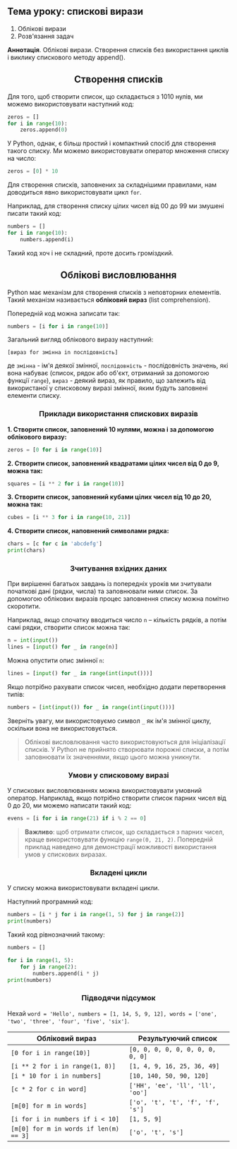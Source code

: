 
## Тема уроку: спискові вирази

1. Облікові вирази
2. Розв'язання задач

**Аннотація**. Облікові вирази. Створення списків без використання циклів і виклику спискового методу append().

<h2 align="center"><b>Створення списків</b></h2>

Для того, щоб створити список, що складається з 1010 нулів, ми можемо використовувати наступний код:

```python
zeros = []
for i in range(10):
    zeros.append(0)
```

У Python, однак, є більш простий і компактний спосіб для створення такого списку. Ми можемо використовувати оператор множення списку на число:

```python
zeros = [0] * 10
```

Для створення списків, заповнених за складнішими правилами, нам доводиться явно використовувати цикл `for`.

Наприклад, для створення списку цілих чисел від 00 до 99 ми змушені писати такий код:

```python
numbers = []
for i in range(10):
    numbers.append(i)
```

Такий код хоч і не складний, проте досить громіздкий.

<h2 align="center"><b>Облікові висловлювання</b></h2>

Python має механізм для створення списків з неповторних елементів. Такий механізм називається **обліковий вираз** (list comprehension).

Попередній код можна записати так:

```python
numbers = [i for i in range(10)]
```

Загальний вигляд облікового виразу наступний:

`[вираз for змінна in послідовність]`

де `змінна` - ім'я деякої змінної, `послідовність` - послідовність значень, які вона набуває (список, рядок або об'єкт, отриманий за допомогою функції `range`), `вираз` - деякий вираз, як правило, що залежить від використаної у списковому виразі змінної, яким будуть заповнені елементи списку.

<h3 align="center"><b>Приклади використання спискових виразів</b></h3>

**1. Створити список, заповнений 10 нулями, можна і за допомогою облікового виразу:**

```python
zeros = [0 for i in range(10)]
```

**2. Створити список, заповнений квадратами цілих чисел від 0 до 9, можна так:**

```python
squares = [i ** 2 for i in range(10)]
```

**3. Створити список, заповнений кубами цілих чисел від 10 до 20, можна так:**

```python
cubes = [i ** 3 for i in range(10, 21)]
```

**4. Створити список, наповнений символами рядка:**

```python
chars = [c for c in 'abcdefg']
print(chars)
```

<h3 align="center"><b>Зчитування вхідних даних</b></h3>

При вирішенні багатьох завдань із попередніх уроків ми зчитували початкові дані (рядки, числа) та заповнювали ними список. За допомогою облікових виразів процес заповнення списку можна помітно скоротити.

Наприклад, якщо спочатку вводиться число `n` – кількість рядків, а потім самі рядки, створити список можна так:

```python
n = int(input())
lines = [input() for _ in range(n)]
```

Можна опустити опис змінної `n`:

```python
lines = [input() for _ in range(int(input()))]
```

Якщо потрібно рахувати список чисел, необхідно додати перетворення типів:

```python
numbers = [int(input()) for _ in range(int(input()))]
```

Зверніть увагу, ми використовуємо символ `_` як ім'я змінної циклу, оскільки вона не використовується.

> Облікові висловлювання часто використовуються для ініціалізації списків. У Python не прийнято створювати порожні списки, а потім заповнювати їх значеннями, якщо цього можна уникнути.

<h3 align="center"><b>Умови у списковому виразі</b></h3>

У спискових висловлюваннях можна використовувати умовний оператор. Наприклад, якщо потрібно створити список парних чисел від 0 до 20, ми можемо написати такий код:

```python
evens = [i for i in range(21) if i % 2 == 0]
```

> **Важливо**: щоб отримати список, що складається з парних чисел, краще використовувати функцію `range(0, 21, 2)`. Попередній приклад наведено для демонстрації можливості використання умов у спискових виразах.

<h3 align="center"><b>Вкладені цикли</b></h3>

У списку можна використовувати вкладені цикли.

Наступний програмний код:
```python
numbers = [i * j for i in range(1, 5) for j in range(2)]
print(numbers)
```
Такий код рівнозначний такому:

```python
numbers = []

for i in range(1, 5):
    for j in range(2):
        numbers.append(i * j)
print(numbers)
```

<h3 align="center"><b>Підводячи підсумок</b></h3>

Нехай `word = 'Hello', numbers = [1, 14, 5, 9, 12], words = ['one', 'two', 'three', 'four', 'five', 'six']`.

Обліковий вираз | Результуючий список
--|--
`[0 for i in range(10)]` |	`[0, 0, 0, 0, 0, 0, 0, 0, 0, 0]`
`[i ** 2 for i in range(1, 8)]` |	`[1, 4, 9, 16, 25, 36, 49]`
`[i * 10 for i in numbers]` |	`[10, 140, 50, 90, 120]`
`[c * 2 for c in word]` |	`['HH', 'ee', 'll', 'll', 'oo']`
`[m[0] for m in words]` |	`['o', 't', 't', 'f', 'f', 's']`
`[i for i in numbers if i < 10]` |	`[1, 5, 9]`
`[m[0] for m in words if len(m) == 3]` |	`['o', 't', 's']`
